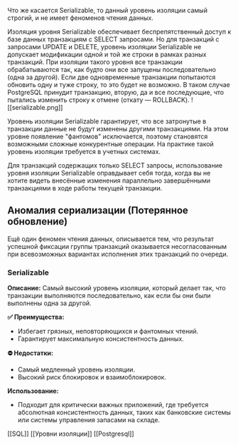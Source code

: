 Что же касается Serializable, то данный уровень изоляции самый строгий, и не имеет феноменов чтения данных.

Изоляция уровня Serializable обеспечивает беспрепятственный доступ к базе данных транзакциям с SELECT запросами. Но для транзакций с запросами UPDATE и DELETE, уровень изоляции Serializable не допускает модификации одной и той же строки в рамках разных транзакций. При изоляции такого уровня все транзакции обрабатываются так, как будто они все запущены последовательно (одна за другой). Если две одновременные транзакции попытаются обновить одну и туже строку, то это будет не возможно. В таком случае PostgreSQL принудит транзакцию, вторую, да и все последующие, что пытались изменить строку к отмене (откату — ROLLBACK).
![[serializable.png]]

Уровень изоляции Serializable гарантирует, что все затронутые в транзакции данные не будут изменены другими транзакциями. На этом уровне появление "фантомов" исключается, поэтому становятся возможными сложные конкурентные операции. На практике такой уровень изоляции требуется в учетных системах.

Для транзакций содержащих только SELECT запросы, использование уровня изоляции Serializable оправдывает себя тогда, когда вы не хотите видеть внесённые изменения параллельно завершёнными транзакциями в ходе работы текущей транзакции.
## **Аномалия сериализации (Потерянное обновление)**

Ещё один феномен чтения данных, описывается тем, что результат успешной фиксации группы транзакций оказывается несогласованным при всевозможных вариантах исполнения этих транзакций по очереди.

### **Serializable**

**Описание:** Самый высокий уровень изоляции, который делает так, что транзакции выполняются последовательно, как если бы они были выполнены одна за другой.

**✅ Преимущества:**

- Избегает грязных, неповторяющихся и фантомных чтений.
- Гарантирует максимальную консистентность данных.

**⛔️ Недостатки:**

- Самый медленный уровень изоляции.
- Высокий риск блокировок и взаимоблокировок.

**Использование:**

- Подходит для критически важных приложений, где требуется абсолютная консистентность данных, таких как банковские системы или системы управления запасами на складе.

[[SQL]]
[[Уровни изоляции]]
[[Postgresql]]